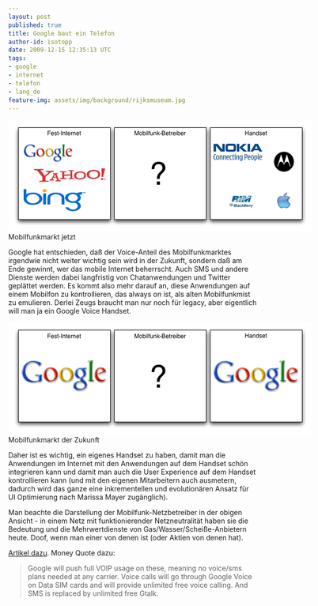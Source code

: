 ```yaml
---
layout: post
published: true
title: Google baut ein Telefon
author-id: isotopp
date: 2009-12-15 12:35:13 UTC
tags:
- google
- internet
- telefon
- lang_de
feature-img: assets/img/background/rijksmuseum.jpg
---
```

<div class="serendipity_imageComment_center" style="width: 614px"><div class="serendipity_imageComment_img"><!-- s9ymdb:5206 --><img class="serendipity_image_center" width="614" height="227"  src="/uploads/before-google.png"  alt="" /></div><div class="serendipity_imageComment_txt">Mobilfunkmarkt jetzt</div></div>

Google hat entschieden, daß der Voice-Anteil des Mobilfunkmarktes irgendwie nicht weiter wichtig sein wird in der Zukunft, sondern daß am Ende gewinnt, wer das mobile Internet beherrscht. Auch SMS und andere Dienste werden dabei langfristig von Chatanwendungen und Twitter geplättet werden. Es kommt also mehr darauf an, diese Anwendungen auf einem Mobilfon zu kontrollieren, das always on ist, als alten Mobilfunkmist zu emulieren. Derlei Zeugs braucht man nur noch für legacy, aber eigentlich will man ja ein Google Voice Handset.


<div class="serendipity_imageComment_center" style="width: 614px"><div class="serendipity_imageComment_img"><!-- s9ymdb:5207 --><img class="serendipity_image_center" width="614" height="227"  src="/uploads/after-google.png"  alt="" /></div><div class="serendipity_imageComment_txt">Mobilfunkmarkt der Zukunft</div></div>

Daher ist es wichtig, ein eigenes Handset zu haben, damit man die Anwendungen im Internet mit den Anwendungen auf dem Handset schön integrieren kann und damit man auch die User Experience auf dem Handset kontrollieren kann (und mit den eigenen Mitarbeitern auch ausmetern, dadurch wird das ganze eine inkrementellen und evolutionären Ansatz für UI Optimierung nach Marissa Mayer zugänglich).

Man beachte die Darstellung der Mobilfunk-Netzbetreiber in der obigen Ansicht - in einem Netz mit funktionierender Netzneutralität haben sie die Bedeutung und die Mehrwertdienste von Gas/Wasser/Scheiße-Anbietern heute. Doof, wenn man einer von denen ist (oder Aktien von denen hat).

<a href='http://www.androidguys.com/2009/12/14/reuters-nexus-one-available-directly-through-google-website-january-5/'>Artikel dazu</a>. Money Quote dazu: <blockquote>Google will push full VOIP usage on these, meaning no voice/sms plans needed at any carrier. Voice calls will go through Google Voice on Data SIM cards and will provide unlimited free voice calling. And SMS is replaced by unlimited free Gtalk.</blockquote>

